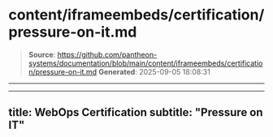 # content/iframeembeds/certification/pressure-on-it.md

> **Source**: https://github.com/pantheon-systems/documentation/blob/main/content/iframeembeds/certification/pressure-on-it.md
> **Generated**: 2025-09-05 18:08:31

---

---
title: WebOps Certification
subtitle: "Pressure on IT"
---

<Partial file="certification-guide/pressure-on-it.md" />
